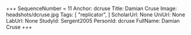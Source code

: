 +++
SequenceNumber =  11
Anchor: dcruse
Title: Damian Cruse
Image: headshots/dcruse.jpg
Tags: [ "replicator", ]
ScholarUrl: None
UniUrl: None
LabUrl: None
StudyId: Sergent2005
PersonId: dcruse
FullName: Damian Cruse
+++